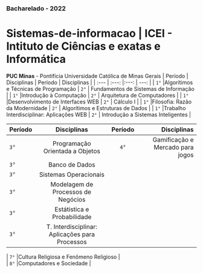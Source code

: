 ### Bacharelado - 2022
# Sistemas-de-informacao | ICEI - Intituto de Ciências e exatas e Informática
 **PUC Minas** - Pontifícia Universidade Católica de Minas Gerais
| Período  | Disciplinas                                  | Período    | Disciplinas                                |
| :---     |        :---:                                 |:---:       | ---:                                       |
| `1°`     |Algorítimos e Técnicas de Programação         | `2°`       |     Fundamentos de Sistemas de Informação  |
| `1°`     |Introdução à Computação                       | `2°`       |     Arquitetura de Computadores            |
| `1°`     |Desenvolvimento de Interfaces WEB             | `2°`       |     Cálculo I                              |
| `1°`     |Filosofia: Razão da Modernidade               | `2°`       |     Algorítimos e Estruturas de Dados      |
| `1°`     |Trabalho Interdisciplinar: Aplicações WEB     | `2°`       |     Introdução a Sistemas Inteligentes     |

| Período  | Disciplinas                                  | Período    | Disciplinas                                |
| :---     |        :---:                                 |:---:       | ---:                                       |
| `3°`     |Programação Orientada a Objetos               | `4°`       |Gamificação e Mercado para jogos	          |
| `3°`     |Banco de Dados                                | 
| `3°`     |Sistemas Operacionais                         | 
| `3°`     |Modelagem de Processos de Negócios            |
| `3°`     |Estátistica e Probabilidade                   |
| `3°`     |T. Interdisciplinar: Aplicações para Processos| 

| `7°`     |Cultura Religiosa e Fenômeno Religioso        |    
| `8°`     |Computadores e Sociedade                      |    
